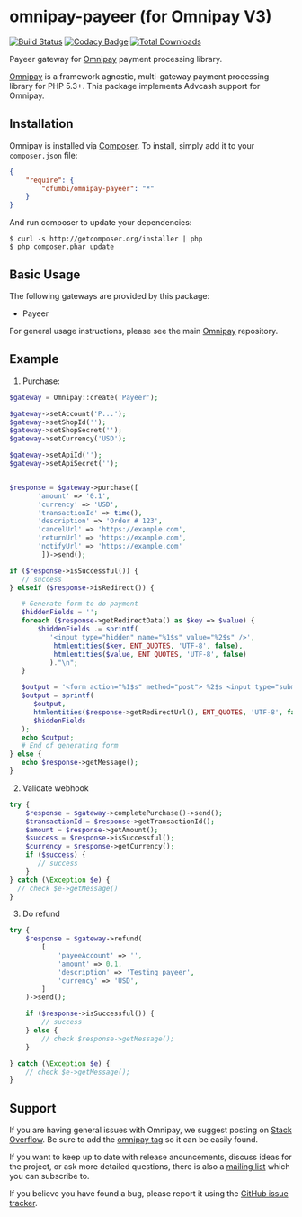 # omnipay-payeer (for Omnipay V3)
[![Build Status](https://travis-ci.org/aleksandrzhiliaev/omnipay-payeer.svg?branch=master)](https://travis-ci.org/aleksandrzhiliaev/omnipay-payeer)
[![Codacy Badge](https://api.codacy.com/project/badge/Grade/55a566d55cbd4192b6a49cd753c39dde)](https://www.codacy.com/app/sassoftinc/omnipay-payeer?utm_source=github.com&amp;utm_medium=referral&amp;utm_content=aleksandrzhiliaev/omnipay-payeer&amp;utm_campaign=Badge_Grade)
[![Total Downloads](https://poser.pugx.org/aleksandrzhiliaev/omnipay-payeer/downloads)](https://packagist.org/packages/aleksandrzhiliaev/omnipay-payeer)

Payeer gateway for [Omnipay](https://github.com/thephpleague/omnipay) payment processing library.

[Omnipay](https://github.com/omnipay/omnipay) is a framework agnostic, multi-gateway payment
processing library for PHP 5.3+. This package implements Advcash support for Omnipay.

## Installation

Omnipay is installed via [Composer](http://getcomposer.org/). To install, simply add it
to your `composer.json` file:

```json
{
    "require": {
        "ofumbi/omnipay-payeer": "*"
    }
}
```

And run composer to update your dependencies:

    $ curl -s http://getcomposer.org/installer | php
    $ php composer.phar update

## Basic Usage

The following gateways are provided by this package:

* Payeer

For general usage instructions, please see the main [Omnipay](https://github.com/omnipay/omnipay)
repository.

## Example
1. Purchase:
```php
$gateway = Omnipay::create('Payeer');

$gateway->setAccount('P...');
$gateway->setShopId('');
$gateway->setShopSecret('');
$gateway->setCurrency('USD');

$gateway->setApiId('');
$gateway->setApiSecret('');


$response = $gateway->purchase([
       'amount' => '0.1',
       'currency' => 'USD',
       'transactionId' => time(),
       'description' => 'Order # 123',
       'cancelUrl' => 'https://example.com',
       'returnUrl' => 'https://example.com',
       'notifyUrl' => 'https://example.com'
        ])->send();

if ($response->isSuccessful()) {
   // success
} elseif ($response->isRedirect()) {

   # Generate form to do payment
   $hiddenFields = '';
   foreach ($response->getRedirectData() as $key => $value) {
       $hiddenFields .= sprintf(
          '<input type="hidden" name="%1$s" value="%2$s" />',
           htmlentities($key, ENT_QUOTES, 'UTF-8', false),
           htmlentities($value, ENT_QUOTES, 'UTF-8', false)
          )."\n";
   }

   $output = '<form action="%1$s" method="post"> %2$s <input type="submit" value="Purchase" /></form>';
   $output = sprintf(
      $output,
      htmlentities($response->getRedirectUrl(), ENT_QUOTES, 'UTF-8', false),
      $hiddenFields
   );
   echo $output;
   # End of generating form
} else {
   echo $response->getMessage();
}
```
2. Validate webhook
```php
try {
    $response = $gateway->completePurchase()->send();
    $transactionId = $response->getTransactionId();
    $amount = $response->getAmount();
    $success = $response->isSuccessful();
    $currency = $response->getCurrency();
    if ($success) {
       // success 
    }
} catch (\Exception $e) {
  // check $e->getMessage()
}
```
3. Do refund
```php
try {
    $response = $gateway->refund(
        [
            'payeeAccount' => '',
            'amount' => 0.1,
            'description' => 'Testing payeer',
            'currency' => 'USD',
        ]
    )->send();

    if ($response->isSuccessful()) {
        // success  
    } else {
        // check $response->getMessage();
    }

} catch (\Exception $e) {
    // check $e->getMessage();
}
```

## Support

If you are having general issues with Omnipay, we suggest posting on
[Stack Overflow](http://stackoverflow.com/). Be sure to add the
[omnipay tag](http://stackoverflow.com/questions/tagged/omnipay) so it can be easily found.

If you want to keep up to date with release anouncements, discuss ideas for the project,
or ask more detailed questions, there is also a [mailing list](https://groups.google.com/forum/#!forum/omnipay) which
you can subscribe to.

If you believe you have found a bug, please report it using the [GitHub issue tracker](https://github.com/aleksandrzhiliaev/omnipay-payeer/issues).
